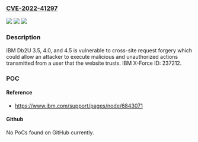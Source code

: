 ### [CVE-2022-41297](https://cve.mitre.org/cgi-bin/cvename.cgi?name=CVE-2022-41297)
![](https://img.shields.io/static/v1?label=Product&message=Db2U&color=blue)
![](https://img.shields.io/static/v1?label=Version&message=%3D%203.5%2C%204.0%2C%204.5%20&color=brighgreen)
![](https://img.shields.io/static/v1?label=Vulnerability&message=CWE-352%20Cross-Site%20Request%20Forgery%20(CSRF)&color=brighgreen)

### Description

IBM Db2U 3.5, 4.0, and 4.5 is vulnerable to cross-site request forgery which could allow an attacker to execute malicious and unauthorized actions transmitted from a user that the website trusts. IBM X-Force ID: 237212.

### POC

#### Reference
- https://www.ibm.com/support/pages/node/6843071

#### Github
No PoCs found on GitHub currently.

